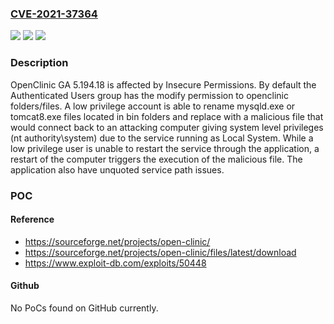 ### [CVE-2021-37364](https://cve.mitre.org/cgi-bin/cvename.cgi?name=CVE-2021-37364)
![](https://img.shields.io/static/v1?label=Product&message=n%2Fa&color=blue)
![](https://img.shields.io/static/v1?label=Version&message=n%2Fa&color=blue)
![](https://img.shields.io/static/v1?label=Vulnerability&message=n%2Fa&color=brighgreen)

### Description

OpenClinic GA 5.194.18 is affected by Insecure Permissions. By default the Authenticated Users group has the modify permission to openclinic folders/files. A low privilege account is able to rename mysqld.exe or tomcat8.exe files located in bin folders and replace with a malicious file that would connect back to an attacking computer giving system level privileges (nt authority\system) due to the service running as Local System. While a low privilege user is unable to restart the service through the application, a restart of the computer triggers the execution of the malicious file. The application also have unquoted service path issues.

### POC

#### Reference
- https://sourceforge.net/projects/open-clinic/
- https://sourceforge.net/projects/open-clinic/files/latest/download
- https://www.exploit-db.com/exploits/50448

#### Github
No PoCs found on GitHub currently.

